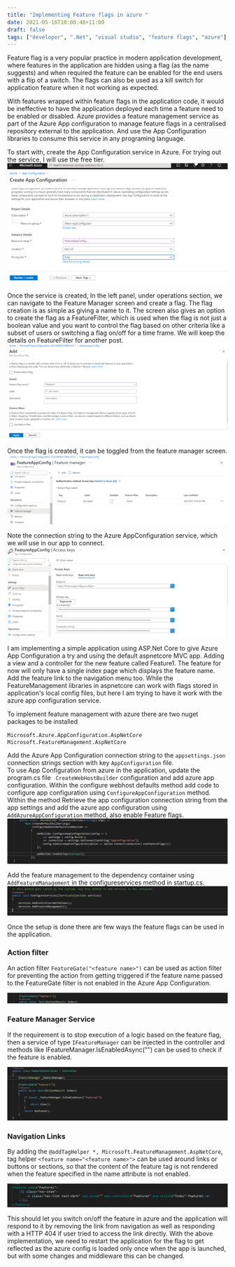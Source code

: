 ```yaml
---
title: "Implementing Feature flags in azure "
date: 2021-05-16T10:00:48+11:00
draft: false
tags: ["developer", ".Net", "visual studio", "feature flags", "azure"]
---
```


Feature flag is a very popular practice in modern application development, where features in the application are hidden using a flag (as the name suggests) and when required the feature can be enabled for the end users with a flip of a switch. The flags can also be used as a kill switch for application feature when it not working as expected.

With features wrapped within feature flags in the application code, it would be ineffective  to have the application deployed each time a feature need to be enabled or disabled. Azure provides a feature management service as part of the Azure App configuration to manage feature flags in a centralised repository external to the application. And use the App Configuration libraries to consume this service in any programing language.


To start with, create the App Configuration service in Azure. For trying out the service, I will use the free tier.
![Create service](/blogimages/appconfig/createappconfigazure.png)

Once the service is created, In the left panel, under operations section, we can navigate to the Feature Manager screen and create a flag. The flag creation is as simple as giving a name to it. The screen also gives an option to create the flag as a FeatureFilter, which is used when the flag is not just a boolean value and you want to control the flag based on other criteria like a subset of users or switching a flag on/off for a time frame. We will keep the details on FeatureFilter for another post.
![Create flag](/blogimages/appconfig/featueflagcreationazure.png)

Once the flag is created, it can be toggled from the feature manager screen.
![Modify flag](/blogimages/appconfig/featuremanagerazure.png)

Note the connection string to the Azure AppConfiguration service, which we will use in our app to connect.
![Connection string](/blogimages/appconfig/connectionstring.png)

I am implementing a simple application using ASP.Net Core to give Azure App Configuration a try and using the default aspnetcore MVC app. Adding a view and a controller for the new feature called Feature1. The feature for now will only have a single index page which displays the feature name. Add the feature link to the navigation menu too. While the FeatureManagement libraries in aspnetcore can work with flags stored in application's local config files, but here I am trying to have it work with the azure app configuration service.

To implement feature management with azure there are two nuget packages to be installed
```
Microsoft.Azure.AppConfiguration.AspNetCore
Microsoft.FeatureManagement.AspNetCore
```

Add the Azure App Configuration connection string to the ```appsettings.json``` connection strings section with key ```AppConfiguration``` file.  
To use App Configuration from azure in the application, update the program.cs file ``` CreateWebHostBuilder``` configuration and add azure app configuration. Within the configure webhost defaults method add code to configure app configuration using ```ConfigureAppConfiguration``` method. 
Within the method Retrieve the app configuration connection string from the app settings and add the azure app configuration  using ```AddAzureAppConfiguration``` method, also enable Feature flags.
![Program.cs changes](/blogimages/appconfig/programcs.png)

Add the feature management to the dependency container using ```AddFeatureManagement``` in the configureservices method in startup.cs.
![Startup.cs changes](/blogimages/appconfig/startupcs.png)

Once the setup is done there are few ways the feature flags can be used in the application.

### Action filter ###
An action filter ```FeatureGate("<feature name>")``` can be used as action filter for preventing the action from getting triggered if the feature name passed to the FeatureGate filter is not enabled in the Azure App Configuration.

![Action Filter usage](/blogimages/appconfig/featuregate.png)

### Feature Manager Service ###
If the requirement is to stop execution of a logic based on the feature flag, then a service of type ```IFeatureManager``` can be injected in the controller and methods like IFeatureManager.IsEnabledAsync("<feature name>") can be used to check if the feature is enabled.

![Feature manager service usage](/blogimages/appconfig/featureservice.png)

### Navigation Links ###
By adding the ```@addTagHelper *, Microsoft.FeatureManagement.AspNetCore```, tag helper ```<feature name="<feature name>">``` can be used around links or buttons or sections, so that the content of the feature tag is not rendered when the feature specified in the name attribute is not enabled. 

![Html feature tag usage](/blogimages/appconfig/featuretag.png)

This should let you switch on/off the feature in azure and the application will respond to it by removing the link from navigation as well as responding with a HTTP 404 if user tried to access the link directly. With the above implementation, we need to restart the application for the flag to get reflected as the azure config is loaded only once when the app is launched, but with some changes and middleware this can be changed. 